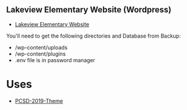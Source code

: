 ## Lakeview Elementary Website (Wordpress)
- [Lakeview Elementary Website](https://lakeview.provo.edu/)


You'll need to get the following directories and Database from Backup:
- /wp-content/uploads
- /wp-content/plugins
- .env file is in password manager

# Uses
- [PCSD-2019-Theme](https://github.com/Provo-City-School-District/PCSD-2019-Theme)